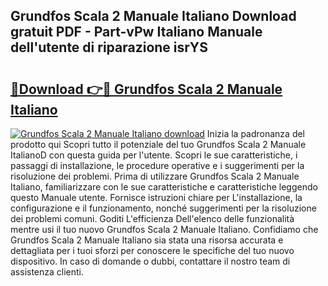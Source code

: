 ## Grundfos Scala 2 Manuale Italiano Download gratuit PDF - Part-vPw Italiano Manuale dell'utente di riparazione isrYS

# <h2><a href="http://dfa1dc.blite.top/?on=Grundfos+Scala+2+Manuale+Italiano">🔗Download 👉🔴 Grundfos Scala 2 Manuale Italiano</a></h2>

[![Grundfos Scala 2 Manuale Italiano download](https://i.imgur.com/lujVjoI.png)](http://dfa1dc.blite.top/?on=Grundfos+Scala+2+Manuale+Italiano)
Inizia la padronanza del prodotto qui Scopri tutto il potenziale del tuo Grundfos Scala 2 Manuale ItalianoD con questa guida per l'utente. Scopri le sue caratteristiche, i passaggi di installazione, le procedure operative e i suggerimenti per la risoluzione dei problemi. Prima di utilizzare Grundfos Scala 2 Manuale Italiano, familiarizzare con le sue caratteristiche e caratteristiche leggendo questo Manuale utente. Fornisce istruzioni chiare per L'installazione, la configurazione e il funzionamento, nonché suggerimenti per la risoluzione dei problemi comuni. Goditi L'efficienza Dell'elenco delle funzionalità mentre usi il tuo nuovo Grundfos Scala 2 Manuale Italiano. Confidiamo che Grundfos Scala 2 Manuale Italiano sia stata una risorsa accurata e dettagliata per i tuoi sforzi per conoscere le specifiche del tuo nuovo dispositivo. In caso di domande o dubbi, contattare il nostro team di assistenza clienti.

